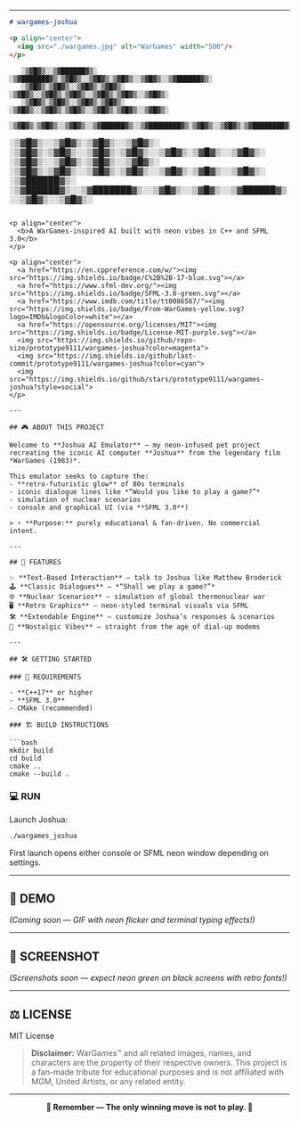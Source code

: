 
---
```markdown
# wargames-joshua

<p align="center">
  <img src="./wargames.jpg" alt="WarGames" width="500"/>
</p>

```


       ░▒▓█▓▒░░▒▓██████▓▒░ ░▒▓███████▓▒░▒▓█▓▒░░▒▓█▓▒░▒▓█▓▒░░▒▓█▓▒░░▒▓██████▓▒░  
       ░▒▓█▓▒░▒▓█▓▒░░▒▓█▓▒░▒▓█▓▒░      ░▒▓█▓▒░░▒▓█▓▒░▒▓█▓▒░░▒▓█▓▒░▒▓█▓▒░░▒▓█▓▒░ 
       ░▒▓█▓▒░▒▓█▓▒░░▒▓█▓▒░▒▓█▓▒░      ░▒▓█▓▒░░▒▓█▓▒░▒▓█▓▒░░▒▓█▓▒░▒▓█▓▒░░▒▓█▓▒░ 
       ░▒▓█▓▒░▒▓█▓▒░░▒▓█▓▒░░▒▓██████▓▒░░▒▓████████▓▒░▒▓█▓▒░░▒▓█▓▒░▒▓████████▓▒░ 
░▒▓█▓▒░░▒▓█▓▒░▒▓█▓▒░░▒▓█▓▒░      ░▒▓█▓▒░▒▓█▓▒░░▒▓█▓▒░▒▓█▓▒░░▒▓█▓▒░▒▓█▓▒░░▒▓█▓▒░ 
░▒▓█▓▒░░▒▓█▓▒░▒▓█▓▒░░▒▓█▓▒░      ░▒▓█▓▒░▒▓█▓▒░░▒▓█▓▒░▒▓█▓▒░░▒▓█▓▒░▒▓█▓▒░░▒▓█▓▒░ 
 ░▒▓██████▓▒░ ░▒▓██████▓▒░░▒▓███████▓▒░░▒▓█▓▒░░▒▓█▓▒░░▒▓██████▓▒░░▒▓█▓▒░░▒▓█▓▒░ 
                                                                                
                                                                                


````

<p align="center">
  <b>A WarGames-inspired AI built with neon vibes in C++ and SFML 3.0</b>
</p>

<p align="center">
  <a href="https://en.cppreference.com/w/"><img src="https://img.shields.io/badge/C%2B%2B-17-blue.svg"></a>
  <a href="https://www.sfml-dev.org/"><img src="https://img.shields.io/badge/SFML-3.0-green.svg"></a>
  <a href="https://www.imdb.com/title/tt0086567/"><img src="https://img.shields.io/badge/From-WarGames-yellow.svg?logo=IMDb&logoColor=white"></a>
  <a href="https://opensource.org/licenses/MIT"><img src="https://img.shields.io/badge/License-MIT-purple.svg"></a>
  <img src="https://img.shields.io/github/repo-size/prototype9111/wargames-joshua?color=magenta">
  <img src="https://img.shields.io/github/last-commit/prototype9111/wargames-joshua?color=cyan">
  <img src="https://img.shields.io/github/stars/prototype9111/wargames-joshua?style=social">
</p>

---

## 🎮 ABOUT THIS PROJECT

Welcome to **Joshua AI Emulator** — my neon-infused pet project recreating the iconic AI computer **Joshua** from the legendary film *WarGames (1983)*.  

This emulator seeks to capture the:
- **retro-futuristic glow** of 80s terminals
- iconic dialogue lines like *“Would you like to play a game?”*
- simulation of nuclear scenarios
- console and graphical UI (via **SFML 3.0**)

> ⚡ **Purpose:** purely educational & fan-driven. No commercial intent.

---

## 🔮 FEATURES

✨ **Text-Based Interaction** — talk to Joshua like Matthew Broderick  
🕹 **Classic Dialogues** — *“Shall we play a game?”*  
🌐 **Nuclear Scenarios** — simulation of global thermonuclear war  
🖥 **Retro Graphics** — neon-styled terminal visuals via SFML  
🛠 **Extendable Engine** — customize Joshua’s responses & scenarios  
👾 **Nostalgic Vibes** — straight from the age of dial-up modems

---

## 🛠 GETTING STARTED

### 🚧 REQUIREMENTS

- **C++17** or higher
- **SFML 3.0**
- CMake (recommended)

### 🏗 BUILD INSTRUCTIONS

```bash
mkdir build
cd build
cmake ..
cmake --build .
````

### 💻 RUN

Launch Joshua:

```bash
./wargames_joshua
```

First launch opens either console or SFML neon window depending on settings.

---

## 🎥 DEMO

*(Coming soon — GIF with neon flicker and terminal typing effects!)*

---

## 📸 SCREENSHOT

*(Screenshots soon — expect neon green on black screens with retro fonts!)*

---

## ⚖ LICENSE

MIT License

> **Disclaimer:** WarGames™ and all related images, names, and characters are the property of their respective owners. This project is a fan-made tribute for educational purposes and is not affiliated with MGM, United Artists, or any related entity.

---

<p align="center">
  <b>👾 Remember — The only winning move is not to play. 👾</b>
</p>


